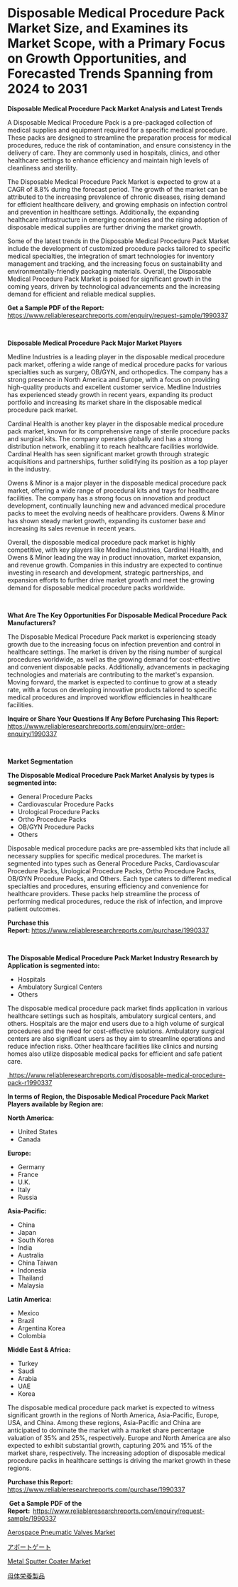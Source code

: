 <p><h1>Disposable Medical Procedure Pack Market Size, and Examines its Market Scope, with a Primary Focus on Growth Opportunities, and Forecasted Trends Spanning from 2024 to 2031</h1></p><p><strong>Disposable Medical Procedure Pack Market Analysis and Latest Trends</strong></p>
<p><p>A Disposable Medical Procedure Pack is a pre-packaged collection of medical supplies and equipment required for a specific medical procedure. These packs are designed to streamline the preparation process for medical procedures, reduce the risk of contamination, and ensure consistency in the delivery of care. They are commonly used in hospitals, clinics, and other healthcare settings to enhance efficiency and maintain high levels of cleanliness and sterility.</p><p>The Disposable Medical Procedure Pack Market is expected to grow at a CAGR of 8.8% during the forecast period. The growth of the market can be attributed to the increasing prevalence of chronic diseases, rising demand for efficient healthcare delivery, and growing emphasis on infection control and prevention in healthcare settings. Additionally, the expanding healthcare infrastructure in emerging economies and the rising adoption of disposable medical supplies are further driving the market growth.</p><p>Some of the latest trends in the Disposable Medical Procedure Pack Market include the development of customized procedure packs tailored to specific medical specialties, the integration of smart technologies for inventory management and tracking, and the increasing focus on sustainability and environmentally-friendly packaging materials. Overall, the Disposable Medical Procedure Pack Market is poised for significant growth in the coming years, driven by technological advancements and the increasing demand for efficient and reliable medical supplies.</p></p>
<p><strong>Get a Sample PDF of the Report:&nbsp;</strong> <a href="https://www.reliableresearchreports.com/enquiry/request-sample/1990337">https://www.reliableresearchreports.com/enquiry/request-sample/1990337</a></p>
<p>&nbsp;</p>
<p><strong>Disposable Medical Procedure Pack Major Market Players</strong></p>
<p><p>Medline Industries is a leading player in the disposable medical procedure pack market, offering a wide range of medical procedure packs for various specialties such as surgery, OB/GYN, and orthopedics. The company has a strong presence in North America and Europe, with a focus on providing high-quality products and excellent customer service. Medline Industries has experienced steady growth in recent years, expanding its product portfolio and increasing its market share in the disposable medical procedure pack market.</p><p>Cardinal Health is another key player in the disposable medical procedure pack market, known for its comprehensive range of sterile procedure packs and surgical kits. The company operates globally and has a strong distribution network, enabling it to reach healthcare facilities worldwide. Cardinal Health has seen significant market growth through strategic acquisitions and partnerships, further solidifying its position as a top player in the industry.</p><p>Owens & Minor is a major player in the disposable medical procedure pack market, offering a wide range of procedural kits and trays for healthcare facilities. The company has a strong focus on innovation and product development, continually launching new and advanced medical procedure packs to meet the evolving needs of healthcare providers. Owens & Minor has shown steady market growth, expanding its customer base and increasing its sales revenue in recent years.</p><p>Overall, the disposable medical procedure pack market is highly competitive, with key players like Medline Industries, Cardinal Health, and Owens & Minor leading the way in product innovation, market expansion, and revenue growth. Companies in this industry are expected to continue investing in research and development, strategic partnerships, and expansion efforts to further drive market growth and meet the growing demand for disposable medical procedure packs worldwide.</p></p>
<p>&nbsp;</p>
<p><strong>What Are The Key Opportunities For Disposable Medical Procedure Pack Manufacturers?</strong></p>
<p><p>The Disposable Medical Procedure Pack market is experiencing steady growth due to the increasing focus on infection prevention and control in healthcare settings. The market is driven by the rising number of surgical procedures worldwide, as well as the growing demand for cost-effective and convenient disposable packs. Additionally, advancements in packaging technologies and materials are contributing to the market's expansion. Moving forward, the market is expected to continue to grow at a steady rate, with a focus on developing innovative products tailored to specific medical procedures and improved workflow efficiencies in healthcare facilities.</p></p>
<p><strong>Inquire or Share Your Questions If Any Before Purchasing This Report:</strong> <a href="https://www.reliableresearchreports.com/enquiry/pre-order-enquiry/1990337">https://www.reliableresearchreports.com/enquiry/pre-order-enquiry/1990337</a></p>
<p>&nbsp;</p>
<p><strong>Market Segmentation</strong></p>
<p><strong>The Disposable Medical Procedure Pack Market Analysis by types is segmented into:</strong></p>
<p><ul><li>General Procedure Packs</li><li>Cardiovascular Procedure Packs</li><li>Urological Procedure Packs</li><li>Ortho Procedure Packs</li><li>OB/GYN Procedure Packs</li><li>Others</li></ul></p>
<p><p>Disposable medical procedure packs are pre-assembled kits that include all necessary supplies for specific medical procedures. The market is segmented into types such as General Procedure Packs, Cardiovascular Procedure Packs, Urological Procedure Packs, Ortho Procedure Packs, OB/GYN Procedure Packs, and Others. Each type caters to different medical specialties and procedures, ensuring efficiency and convenience for healthcare providers. These packs help streamline the process of performing medical procedures, reduce the risk of infection, and improve patient outcomes.</p></p>
<p><strong>Purchase this Report:&nbsp;</strong><a href="https://www.reliableresearchreports.com/purchase/1990337">https://www.reliableresearchreports.com/purchase/1990337</a></p>
<p>&nbsp;</p>
<p><strong>The Disposable Medical Procedure Pack Market Industry Research by Application is segmented into:</strong></p>
<p><ul><li>Hospitals</li><li>Ambulatory Surgical Centers</li><li>Others</li></ul></p>
<p><p>The disposable medical procedure pack market finds application in various healthcare settings such as hospitals, ambulatory surgical centers, and others. Hospitals are the major end users due to a high volume of surgical procedures and the need for cost-effective solutions. Ambulatory surgical centers are also significant users as they aim to streamline operations and reduce infection risks. Other healthcare facilities like clinics and nursing homes also utilize disposable medical packs for efficient and safe patient care.</p></p>
<p><a href="https://www.reliableresearchreports.com/disposable-medical-procedure-pack-r1990337">&nbsp;https://www.reliableresearchreports.com/disposable-medical-procedure-pack-r1990337</a></p>
<p><strong>In terms of Region, the Disposable Medical Procedure Pack Market Players available by Region are:</strong></p>
<p>
    <p> <strong> North America: </strong>
        <ul>
            <li>United States</li>
            <li>Canada</li>
        </ul>
        </p> 
    <p> <strong> Europe: </strong>
        <ul>
            <li>Germany</li>
            <li>France</li>
            <li>U.K.</li>
            <li>Italy</li>
            <li>Russia</li>
        </ul>
        </p> 
    <p> <strong> Asia-Pacific: </strong>
        <ul>
            <li>China</li>
            <li>Japan</li>
            <li>South Korea</li>
            <li>India</li>
            <li>Australia</li>
            <li>China Taiwan</li>
            <li>Indonesia</li>
            <li>Thailand</li>
            <li>Malaysia</li>
        </ul>
        </p> 
    <p> <strong> Latin America: </strong>
        <ul>
            <li>Mexico</li>
            <li>Brazil</li>
            <li>Argentina Korea</li>
            <li>Colombia</li>
        </ul>
        </p> 
    <p> <strong> Middle East & Africa: </strong>
        <ul>
            <li>Turkey</li>
            <li>Saudi</li>
            <li>Arabia</li>
            <li>UAE</li>
            <li>Korea</li>
        </ul>
    </p>
    </p>
<p><p>The disposable medical procedure pack market is expected to witness significant growth in the regions of North America, Asia-Pacific, Europe, USA, and China. Among these regions, Asia-Pacific and China are anticipated to dominate the market with a market share percentage valuation of 35% and 25%, respectively. Europe and North America are also expected to exhibit substantial growth, capturing 20% and 15% of the market share, respectively. The increasing adoption of disposable medical procedure packs in healthcare settings is driving the market growth in these regions.</p></p>
<p><strong>Purchase this Report: </strong><a href="https://www.reliableresearchreports.com/purchase/1990337">https://www.reliableresearchreports.com/purchase/1990337</a></p>
<p>&nbsp;<strong>Get a Sample PDF of the Report:&nbsp;&nbsp;</strong><a href="https://www.reliableresearchreports.com/enquiry/request-sample/1990337">https://www.reliableresearchreports.com/enquiry/request-sample/1990337</a></p>
<p><strong></strong></p>
<p><p><a href="https://github.com/GroverBarry/Market-Research-Report-List-6/blob/main/aerospace-pneumatic-valves-market.md">Aerospace Pneumatic Valves Market</a></p><p><a href="https://github.com/leigh4852023/Market-Research-Report-List-1/blob/main/7619301170596.md">アボートゲート</a></p><p><a href="https://github.com/thuyvuongpk111/Market-Research-Report-List-1/blob/main/metal-sputter-coater-market.md">Metal Sputter Coater Market</a></p><p><a href="https://github.com/SimeonBode1/Market-Research-Report-List-1/blob/main/1650869170597.md">母体栄養製品</a></p></p>